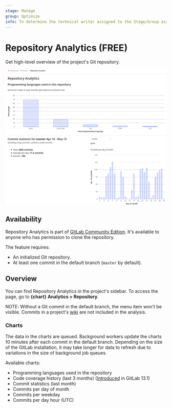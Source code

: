 ```yaml
---
stage: Manage
group: Optimize
info: To determine the technical writer assigned to the Stage/Group associated with this page, see https://about.gitlab.com/handbook/engineering/ux/technical-writing/#assignments
---
```


# Repository Analytics **(FREE)**

Get high-level overview of the project's Git repository.

![Repository Analytics](img/repository_analytics_v13_0.png)

## Availability

Repository Analytics is part of [GitLab Community Edition](https://gitlab.com/gitlab-org/gitlab-foss). It's available to anyone who has permission to clone the repository.

The feature requires:

- An initialized Git repository.
- At least one commit in the default branch (`master` by default).

## Overview

You can find Repository Analytics in the project's sidebar. To access the page, go to **{chart}** **Analytics > Repository**.

NOTE:
Without a Git commit in the default branch, the menu item won't be visible.
Commits in a project's [wiki](../project/wiki/index.md#track-wiki-events) are not included in the analysis.

### Charts

The data in the charts are queued. Background workers update the charts 10 minutes after each commit in the default branch. Depending on the size of the GitLab installation, it may take longer for data to refresh due to variations in the size of background job queues.

Available charts:

- Programming languages used in the repository
- Code coverage history (last 3 months) ([Introduced](https://gitlab.com/gitlab-org/gitlab/-/issues/33743) in GitLab 13.1)
- Commit statistics (last month)
- Commits per day of month
- Commits per weekday
- Commits per day hour (UTC)
